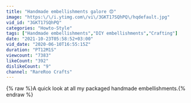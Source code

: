 ```yaml
---
title: "Handmade embellishments galore 😍"
image: "https:\/\/i.ytimg.com\/vi\/3GKT17SQhPQ\/hqdefault.jpg"
vid_id: "3GKT17SQhPQ"
categories: "Howto-Style"
tags: ["Handmade embellishments","DIY embellishments","Crafting"]
date: "2021-10-23T05:58:52+03:00"
vid_date: "2020-06-10T16:55:15Z"
duration: "PT12M1S"
viewcount: "7383"
likeCount: "392"
dislikeCount: "9"
channel: "RareRoo Crafts"
---
```

{% raw %}A quick look at all my packaged handmade embellishments.{% endraw %}
